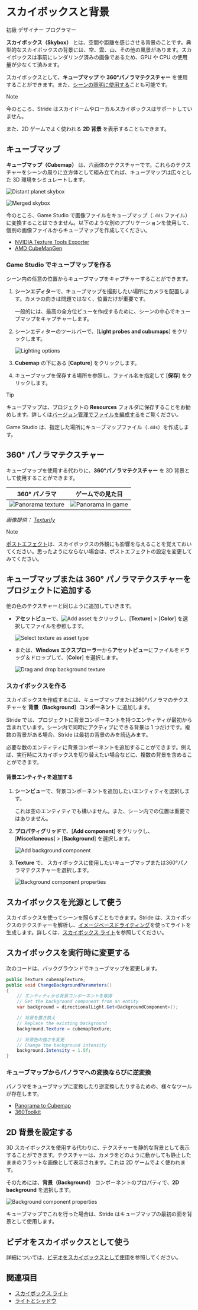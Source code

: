 # スカイボックスと背景
<!--
# Skyboxes and backgrounds
-->

<span class="label label-doc-level">初級</span>
<span class="label label-doc-audience">デザイナー</span>
<span class="label label-doc-audience">プログラマー</span>
<!--
<span class="label label-doc-level">Beginner</span>
<span class="label label-doc-audience">Designer</span>
<span class="label label-doc-audience">Programmer</span>
-->

**スカイボックス（Skybox）** とは、空間や距離を感じさせる背景のことです。典型的なスカイボックスの背景には、空、雲、山、その他の風景があります。スカイボックスは事前にレンダリング済みの画像であるため、GPU や CPU の使用量が少なくて済みます。
<!--
**Skyboxes** are backgrounds that create the illusion of space and distance. Typical skybox backgrounds include skies, clouds, mountains, and other scenery. As skyboxes are prerendered, they require little GPU and CPU.
-->

スカイボックスとして、**キューブマップ** や **360°パノラマテクスチャー** を使用することができます。また、[シーンの照明に使用する](../lights-and-shadows/skybox-lights.md)ことも可能です。
<!--
You can use **cubemaps** or **360° panoramic textures** as skyboxes. You can also [use them to light the scene](../lights-and-shadows/skybox-lights.md).
-->

> [!Note]
> 今のところ、Stride はスカイドームやローカルスカイボックスはサポートしていません。

<!--
> [!Note]
> Currently, Stride doesn't support skydomes or local skyboxes.
-->

また、2D ゲームでよく使われる **2D 背景** を表示することもできます。
<!--
Alternatively, you can display a **2D background**, which is often useful for 2D games.
-->

## キューブマップ
<!--
## Cubemaps
-->

**キューブマップ（Cubemap）** は、六面体のテクスチャーです。これらのテクスチャーをシーンの周りに立方体として組み立てれば、キューブマップは広々とした 3D 環境をシミュレートします。
<!--
A **cubemap** is a six-sided texture. When these textures are assembled in a cube around the scene, the cubemap simulates spacious 3D surroundings.
-->

![Distant planet skybox](media/cubemap-cross.jpg)

![Merged skybox](media/skybox-assembled.jpg)

今のところ、Game Studio で画像ファイルをキューブマップ（`.dds` ファイル）に変換することはできません。以下のような別のアプリケーションを使用して、個別の画像ファイルからキューブマップを作成してください。
<!--
Currently, Game Studio can't convert image files to cubemaps (`.dds` files). Use another application to create a cubemap from separate image files, such as:
-->

* [NVIDIA Texture Tools Exporter](https://developer.nvidia.com/nvidia-texture-tools-exporter)
* [AMD CubeMapGen](https://gpuopen.com/archived/cubemapgen/)

<!--
* [Nvidia conversion tool](https://developer.nvidia.com/nvidia-texture-tools-adobe-photoshop)
* [ATI conversion tool](http://developer.amd.com/tools-and-sdks/archive/games-cgi/cubemapgen)
-->

### Game Studio でキューブマップを作る
<!--
### Create a cubemap in Game Studio
-->

シーン内の任意の位置からキューブマップをキャプチャーすることができます。
<!--
You can capture a cubemap from a position in your scene.
-->

1. **シーンエディター**で、キューブマップを撮影したい場所にカメラを配置します。カメラの向きは問題ではなく、位置だけが重要です。

    一般的には、最高の全方位ビューを作成するために、シーンの中心でキューブマップをキャプチャーします。

2. シーンエディターのツールバーで、[**Light probes and cubumaps**] をクリックします。

    ![Lighting options](../lights-and-shadows/media/lighting-options-menu.png)

3. **Cubemap** の下にある [**Capture**] をクリックします。

4. キューブマップを保存する場所を参照し、ファイル名を指定して [**保存**] をクリックします。

<!--
1. In the **scene editor**, position the camera at the point where you want to capture the cubemap. The direction the camera faces doesn't matter, only the position.

    Typically, you should capture cubemaps at the center of your scene to create the best all-round view.

2. In the scene editor toolbar, open the **Lighting options** menu.

    ![Lighting options](../lights-and-shadows/media/lighting-options-menu.png)

3. Under **Cubemap**, click **Generate**.

4. Browse to the location on disk you want to save the cubemap, specify a name, and click **Save**.
-->

>[!Tip]
>キューブマップは、プロジェクトの **Resources** フォルダに保存することをお勧めします。詳しくは[バージョン管理でファイルを編成する](../../files-and-folders/version-control.md)をご覧ください。

<!--
>[!Tip]
>We recommend you save the cubemap in your project **Resources** folder. For more information, see [Organize your files in version control](../../files-and-folders/version-control.md).
-->

Game Studio は、指定した場所にキューブマップファイル（`.dds`）を作成します。
<!--
Game Studio creates a cubemap `.dds` file in the location you specified.
-->

## 360° パノラマテクスチャー
<!--
## 360° panoramic textures
-->

キューブマップを使用する代わりに、**360°パノラマテクスチャー** を 3D 背景として使用することができます。
<!--
Instead of using a cubemap, you can use a **360° panoramic texture** as a 3D background.
-->

| 360° パノラマ   | ゲームでの見た目
|----------------|-------------
| ![Panorama texture](media/MyPanorama.jpg)  | ![Panorama in game](media/panorama-in-game.jpg)
*画像提供： [Texturify](http://texturify.com)*

<!--
| 360° panorama  | Appearance in game
|----------------|-------------
| ![Panorama texture](media/MyPanorama.jpg)  | ![Panorama in game](media/panorama-in-game.jpg)
*Image courtesy of [Texturify](http://texturify.com)*
-->

>[!Note]
>[ポストエフェクト](../post-effects/index.md)は、スカイボックスの外観にも影響を与えることを覚えておいてください。思ったようにならない場合は、ポストエフェクトの設定を変更してみてください。

<!--
>[!Note]
>Remember that [post effects](../post-effects/index.md) affect the appearance of your skybox. If it doesn't look how you expect, try changing your post effect settings.
-->

## キューブマップまたは 360° パノラマテクスチャーをプロジェクトに追加する
<!--
## Add a cubemap or 360° panoramic texture to the project
-->

他の色のテクスチャーと同じように追加していきます。
<!--
You add these like other color textures.
-->

* **アセットビュー**で、![Add asset](../lights-and-shadows/media/engine-skybox-add-new-asset-button.png) をクリックし、[**Texture**] > [**Color**] を選択してファイルを参照します。

    ![Select texture as asset type](media/engine-skybox-select-asset-type.png)

* または、**Windows エクスプローラー**から**アセットビュー**にファイルをドラッグ＆ドロップして、[**Color**] を選択します。

    ![Drag and drop background texture](media/drag-texture.gif)

<!--
* In the **Asset View**, click ![Add asset](../lights-and-shadows/media/engine-skybox-add-new-asset-button.png), select **Textures** > **Color texture**, and browse to the file.

    ![Select texture as asset type](media/engine-skybox-select-asset-type.png)

* Alternatively, drag and drop the file from **Windows Explorer** to the **Asset View**, then select **Color texture**.

    ![Drag and drop background texture](media/drag-texture.gif)
-->

### スカイボックスを作る
<!--
### Create a skybox
-->

スカイボックスを作成するには、キューブマップまたは360°パノラマのテクスチャーを **背景（Background）コンポーネント** に追加します。
<!--
To create a skybox, add a cubemap or 360° panoramic texture to a **background component**.
-->

Stride では、プロジェクトに背景コンポーネントを持つエンティティが最初から含まれています。シーン内で同時にアクティブにできる背景は 1 つだけです。複数の背景がある場合、Stride は最初の背景のみを読込みます。
<!--
Stride includes an entity with a background component in the project by default. Only one background can be active in a scene at a time. If there are multiple backgrounds, Stride only loads the first.
-->

必要な数のエンティティに背景コンポーネントを追加することができます。例えば、実行時にスカイボックスを切り替えたい場合などに、複数の背景を含めることができます。
<!--
You can add background components to as many entities as you need. You might want to include more than one background, for example, if you want to switch skyboxes at runtime.
-->

#### 背景エンティティを追加する
<!--
#### Add a background entity
-->

1. **シーンビュー**で、背景コンポーネントを追加したいエンティティを選択します。

    これは空のエンティティでも構いません。また、シーン内での位置は重要ではありません。

2. **プロパティグリッド**で、[**Add component**] をクリックし、[**Miscellaneous**] > [**Background**] を選択します。

    ![Add background component](media/engine-skybox-add-background-component.png)

3. **Texture** で、 スカイボックスに使用したいキューブマップまたは360°パノラマテクスチャーを選択します。
 
    ![Background component properties](media/engine-skybox-background-component-properties.png)

<!--
1. In the **Scene view**, select the entity you want to add the component to.

    This can be an empty entity. Its position in the scene doesn't matter.

2. In the **Property Grid** (on the right by default), click **Add component** and select **Background**.

    ![Add background component](media/engine-skybox-add-background-component.png)

3. Under **Texture**, select the cubemap or 360° panoramic texture you want to use in the skybox.

    ![Background component properties](media/engine-skybox-background-component-properties.png)
-->

## スカイボックスを光源として使う
<!--
## Use a skybox as a light source
-->

スカイボックスを使ってシーンを照らすこともできます。Stride は、スカイボックスのテクスチャーを解析し、[イメージベースドライティング](https://ja.wikipedia.org/wiki/%E3%82%A4%E3%83%A1%E3%83%BC%E3%82%B8%E3%83%99%E3%83%BC%E3%82%B9%E3%83%89%E3%83%A9%E3%82%A4%E3%83%86%E3%82%A3%E3%83%B3%E3%82%B0)を使ってライトを生成します。詳しくは、[スカイボックス ライト](../lights-and-shadows/skybox-lights.md)を参照してください。
<!--
You can use a skybox to light the scene. Stride analyzes the skybox texture and generates lighting using [image-based lighting (Wikipedia)](https://en.wikipedia.org/wiki/Image-based_lighting). For more information, see [Skybox lights](../lights-and-shadows/skybox-lights.md).
-->

## スカイボックスを実行時に変更する
<!--
## Change the skybox at runtime
-->

次のコードは、バックグラウンドでキューブマップを変更します。
<!--
The following code changes the cubemap in a background:
-->

```cs
public Texture cubemapTexture;
public void ChangeBackgroundParameters()
{
    // エンティティから背景コンポーネントを取得
    // Get the background component from an entity
	var background = directionalLight.Get<BackgroundComponent>();

    // 背景を置き換え
	// Replace the existing background
	background.Texture = cubemapTexture;

    // 背景色の強さを変更
	// Change the background intensity
	background.Intensity = 1.5f;
}
```

### キューブマップからパノラマへの変換ならびに逆変換
<!--
### Convert cubemaps to panoramas and vice versa
-->

パノラマをキューブマップに変換したり逆変換したりするための、様々なツールが存在します。
<!--
Various tools exist to convert a panoramas to cubemaps and vice versa, including: 
-->

- [Panorama to Cubemap](https://jaxry.github.io/panorama-to-cubemap/)
- [360Toolkit](https://360toolkit.co/)

<!--
- [Panorama Converter](http://gonchar.me/blog/goncharposts/2150)  
- [Panorama to Cubemap](https://jaxry.github.io/panorama-to-cubemap/)
- [Convert Cubemap to Equirectangular](https://www.360toolkit.co/convert-cubemap-to-spherical-equirectangular.html)
-->

## 2D 背景を設定する
<!--
## Set a 2D background
-->

3D スカイボックスを使用する代わりに、テクスチャーを静的な背景として表示することができます。テクスチャーは、カメラをどのように動かしても静止したままのフラットな画像として表示されます。これは 2D ゲームでよく使われます。
<!--
Instead of using a 3D skybox, you can display the texture as a static background. This displays the texture as a flat image that stays static no matter how you move the camera. This is often useful for 2D games.
-->

そのためには、**背景（Background）** コンポーネントのプロパティで、**2D background** を選択します。
<!--
To do this, in the **Background** component properties, select **2D background**.
-->

![Background component properties](media/is-2d.png)

キューブマップでこれを行った場合は、Stride はキューブマップの最初の面を背景として使用します。
<!--
If you enable this with a cubemap, Stride uses the first face of the cubemap as the background.
-->

## ビデオをスカイボックスとして使う
<!--
## Use a video as a skybox
-->

詳細については、[ビデオをスカイボックスとして使用](../../video/use-a-video-as-a-skybox.md)を参照してください。
<!--
For details, see [Videos - Use a video as a skybox](../../video/use-a-video-as-a-skybox.md).
-->

## 関連項目
<!--
## See also
-->

* [スカイボックス ライト](../lights-and-shadows/skybox-lights.md)
* [ライトとシャドウ](../lights-and-shadows/index.md)

<!--
* [Skybox lights](../lights-and-shadows/skybox-lights.md)
* [Lights and shadows](../lights-and-shadows/index.md)
-->
